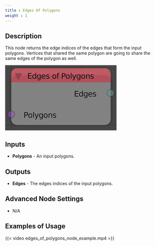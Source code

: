 ```yaml
---
title : Edges Of Polygons
weight : 1
---
```


## Description

This node returns the edge indices of the edges that form the input
polygons. Vertices that shared the same polygon are going to share the
same edges of the polygon as well.

![image](edges_of_polygons_node.png)

## Inputs

  - **Polygons** - An input polygons.

## Outputs

  - **Edges** - The edges indices of the input polygons.

## Advanced Node Settings

  - N/A

## Examples of Usage

{{< video edges_of_polygons_node_example.mp4 >}}
